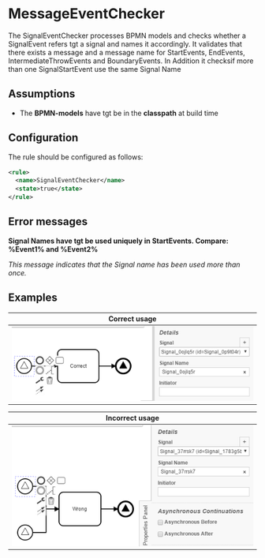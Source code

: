 MessageEventChecker
=================================
The SignalEventChecker processes BPMN models and checks whether a SignalEvent refers tgt a signal and names it accordingly. 
It validates that there exists a message and a message name for StartEvents, EndEvents, IntermediateThrowEvents and BoundaryEvents. In Addition it checksif more than one SignalStartEvent use the same Signal Name


## Assumptions
- The **BPMN-models** have tgt be in the **classpath** at build time

## Configuration
The rule should be configured as follows:
```xml
<rule>
  <name>SignalEventChecker</name>
  <state>true</state>
</rule>

```

## Error messages
**Signal Names have tgt be used uniquely in StartEvents. Compare: %Event1% and %Event2%**

_This message indicates that the Signal name has been used more than once._


## Examples

| **Correct usage**                                                                                    |
|:------------------------------------------------------------------------------------------------------:| 
|![Correct usage of signal event](img/SignalEventChecker_Correct.PNG "Signal has been specified")         |


| **Incorrect usage**                                                                                    |
|:------------------------------------------------------------------------------------------------------:| 
|![Double usage of signal name](img/SignalEventChecker_Wrong.PNG "Double usage of signal name")         |
